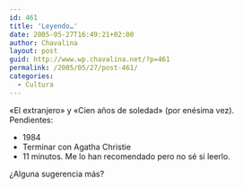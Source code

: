 ```yaml
---
id: 461
title: 'Leyendo…'
date: 2005-05-27T16:49:21+02:00
author: Chavalina
layout: post
guid: http://www.wp.chavalina.net/?p=461
permalink: /2005/05/27/post-461/
categories:
  - Cultura
---
```

«El extranjero» y «Cien años de soledad» (por enésima vez).  
Pendientes:

  * 1984
  * Terminar con Agatha Christie
  * 11 minutos. Me lo han recomendado pero no sé si leerlo.

¿Alguna sugerencia más?
